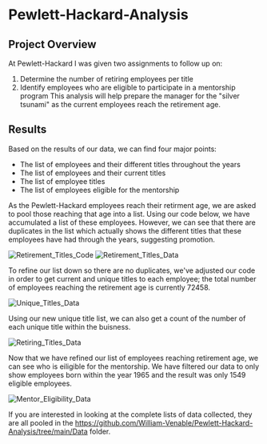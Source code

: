 # Pewlett-Hackard-Analysis

## Project Overview
At Pewlett-Hackard I was given two assignments to follow up on:
  1. Determine the number of retiring employees per title
  2. Identify employees who are eligible to participate in a mentorship program
This analysis will help prepare the manager for the "silver tsunami" as the current employees reach the retirement age.

## Results
Based on the results of our data, we can find four major points:
  - The list of employees and their different titles throughout the years
  - The list of employees and their current titles
  - The list of employee titles
  - The list of employees eligible for the mentorship
  
As the Pewlett-Hackard employees reach their retirment age, we are asked to pool those reaching that age into a list. Using our code below, we have accumulated a list of these employees. However, we can see that there are duplicates in the list which actually shows the different titles that these employees have had through the years, suggesting promotion.

![Retirement_Titles_Code](https://user-images.githubusercontent.com/110737061/192619383-f44dcd80-6c60-4a70-b3f4-7c34c51ffccb.png)
![Retirement_Titles_Data](https://user-images.githubusercontent.com/110737061/192619390-fe0ca40e-1e52-411f-b309-8b542ced0a3f.png)

To refine our list down so there are no duplicates, we've adjusted our code in order to get current and unique titles to each employee; the total number of employees reaching the retirement age is currently 72458.

![Unique_Titles_Data](https://user-images.githubusercontent.com/110737061/192619881-8010e8cf-25dd-4a2a-bec1-86ee3326b8a1.png)

Using our new unique title list, we can also get a count of the number of each unique title within the buisness.

![Retiring_Titles_Data](https://user-images.githubusercontent.com/110737061/192620073-bcebdc51-930e-4e44-a92f-2fbcda314fd8.png)

Now that we have refined our list of employees reaching retirement age, we can see who is eiligible for the mentorship. We have filtered our data to only show employees born within the year 1965 and the result was only 1549 eligible employees.

![Mentor_Eligibility_Data](https://user-images.githubusercontent.com/110737061/192620748-73e36a36-f96e-4b93-a996-1b0bb50e2d50.png)

If you are interested in looking at the complete lists of data collected, they are all pooled in the https://github.com/William-Venable/Pewlett-Hackard-Analysis/tree/main/Data folder.
